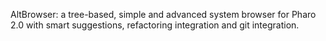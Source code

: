 AltBrowser: a tree-based, simple and advanced system browser for Pharo 2.0 with smart suggestions, refactoring integration and git integration.